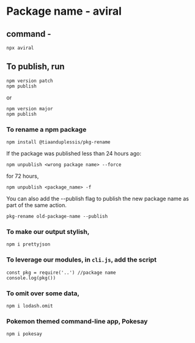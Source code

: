 # Package name - aviral

## command - 
```
npx aviral
```

## To publish, run

```
npm version patch
npm publish
```

or 

```
npm version major
npm publish
```

### To rename a npm package
```
npm install @tiaanduplessis/pkg-rename
```

If the package was published less than 24 hours ago:

```
npm unpublish <wrong package name> --force
```

for 72 hours, 

```
npm unpublish <package_name> -f
```

You can also add the --publish flag to publish the new package name as part of the same action.

```
pkg-rename old-package-name --publish
```

### To make our output stylish,

```
npm i prettyjson
```

### To leverage our modules, in `cli.js`, add the script
```
const pkg = require('..') //package name
console.log(pkg())
```

### To omit over some data,
```
npm i lodash.omit
```

### Pokemon themed command-line app, Pokesay
```
npm i pokesay
```


